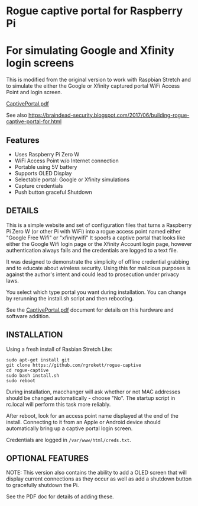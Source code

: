 # Rogue captive portal for Raspberry Pi
# For simulating Google and Xfinity login screens

This is modified from the original version to work with Raspbian Stretch and to simulate the either the Google or Xfinity captured portal WiFi Access Point and login screen. 

[CaptivePortal.pdf](/CaptivePortal.pdf)


See also https://braindead-security.blogspot.com/2017/06/building-rogue-captive-portal-for.html

## Features 
- Uses Raspberry Pi Zero W
- WiFi Access Point w/o Internet connection
- Portable using 5V battery
- Supports OLED Display
- Selectable portal: Google or Xfinity simulations
- Capture credentials
- Push button graceful Shutdown 

## DETAILS
This is a simple website and set of configuration files that turns a Raspberry Pi Zero W (or other Pi with WiFi) into a rogue access point named either "Google Free Wifi" or "xfinitywifi" It spoofs a captive portal that looks like either the Google Wifi login page or the Xfinity Account login page, however authentication always fails and the credentials are logged to a text file.

It was designed to demonstrate the simplicity of offline credential grabbing and to educate about wireless security. Using this for malicious purposes is against the author's intent and could lead to prosecution under privacy laws.

You select which type portal you want during installation. You can change by rerunning the install.sh script and then rebooting.

See the [CaptivePortal.pdf](/CaptivePortal.pdf) document for details on this hardware and software addition.

## INSTALLATION
Using a fresh install of Rasbian Stretch Lite:
```
sudo apt-get install git
git clone https://github.com/rgrokett/rogue-captive
cd rogue-captive
sudo bash install.sh
sudo reboot
```

During installation, macchanger will ask whether or not MAC addresses should be changed automatically - choose "No". The startup script in rc.local will perform this task more reliably.

After reboot, look for an access point name displayed at the end of the install. Connecting to it from an Apple or Android device should automatically bring up a captive portal login screen.

Credentials are logged in `/var/www/html/creds.txt`.

## OPTIONAL FEATURES

NOTE: This version also contains the ability to add a OLED screen that will display current connections as they occur as well as add a shutdown button to gracefully shutdown the Pi.


See the PDF doc for details of adding these.



